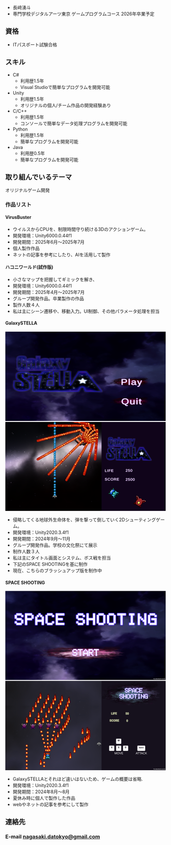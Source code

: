 - 長﨑湧斗
- 専門学校デジタルアーツ東京 ゲームプログラムコース 2026年卒業予定

## 資格
- ITパスポート試験合格

## スキル
- C#
  - 利用歴1.5年
  - Visual Studioで簡単なプログラムを開発可能
- Unity
  - 利用歴1.5年
  - オリジナルの個人/チーム作品の開発経験あり
- C/C++
  - 利用歴1.5年
  - コンソールで簡単なデータ処理プログラムを開発可能
- Python
  - 利用歴1.5年
  - 簡単なプログラムを開発可能
- Java
  - 利用歴0.5年 
  - 簡単なプログラムを開発可能

## 取り組んでいるテーマ
オリジナルゲーム開発

### 作品リスト
#### VirusBuster
- ウイルスからCPUを、制限時間守り続ける3Dのアクションゲーム。
- 開発環境：Unity6000.0.44f1
- 開発期間：2025年6月～2025年7月
- 個人製作作品
- ネットの記事を参考にしたり、AIを活用して製作

#### ハコニワールド(試作版)
- 小さなマップを把握してギミックを解き、
- 開発環境：Unity6000.0.44f1
- 開発期間：2025年4月～2025年7月
- グループ開発作品。卒業製作の作品
- 製作人数４人
- 私は主にシーン遷移や、移動入力。UI制御、その他パラメータ処理を担当

#### GalaxySTELLA
<img src="image/galaxy.png" alt="GalaxySTELLA">
<img src="image/galaxy4.png">

- 侵略してくる地球外生命体を、弾を撃って倒していく2Dシューティングゲーム。
- 開発環境：Unity2020.3.4f1
- 開発期間：2024年9月～11月
- グループ開発作品。学校の文化祭にて展示
- 制作人数３人
- 私は主にタイトル画面とシステム、ボス戦を担当
- 下記のSPACE SHOOTINGを基に制作
- 現在、こちらのブラッシュアップ版を制作中

#### SPACE SHOOTING
<img src="image/space.png" alt="SPACE SHOOTING">
<img src="image/space2.png">

- GalaxySTELLAとそれほど違いはないため、ゲームの概要は省略.
- 開発環境：Unity2020.3.4f1
- 開発期間：2024年8月～8月
- 夏休み時に個人で製作した作品
- webやネットの記事を参考にして製作

## 連絡先
### E-mail [nagasaki.datokyo@gmail.com](nagasaki.datokyo@gmail.com)

